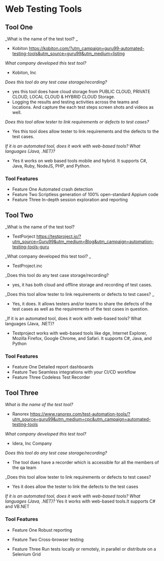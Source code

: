 # Web Testing Tools

## Tool One

_What is the name of the test tool? _ 

* Kobiton 
https://kobiton.com/?utm_campaign=guru99-automated-testing-tools&utm_source=guru99&utm_medium=listing


_What company developed this test tool?_ 

* Kobiton, Inc


_Does this tool do any test case storage/recording?_ 
* yes this tool does have  cloud storage from PUBLIC CLOUD, PRIVATE CLOUD, LOCAL CLOUD & HYBRID CLOUD
Storage.
* Logging the results and testing activities across the teams and locations. And capture the each test steps screen shots and videos as well.

_Does this tool allow tester to link requirements or defects to test cases?_ 
* Yes this tool does allow tester to link requirements and the defects to the test cases.


_If it is an automated tool, does it work with web-based tools? What languages (Java, .NET)?_ 

* Yes it works on web based tools mobile and hybrid. It supports C#, Java, Ruby, NodeJS, PHP, and Python.

### Tool Features
* Feature One Automated crash detection
* Feature Two Scriptless generation of 100% open-standard Appium code
* Feature Three In-depth session exploration and reporting

## Tool Two

_What is the name of the test tool?
* TestPorject
https://testproject.io/?utm_source=Guru99&utm_medium=Blog&utm_campaign=automation-testing-tools-guru

_What company developed this test tool? _ 

* TestProject.inc


_Does this tool do any test case storage/recording? 

* yes, it has both cloud and offline storage and recording of test cases.

_Does this tool allow tester to link requirements or defects to test cases? _ 

* Yes, it does. It allows testers and/or teams to share the defects of the test cases as well as the requirements of the test cases in question. 

_If it is an automated tool, does it work with web-based tools? What languages (Java, .NET)?  

* Testproject works with web-based tools like dge, Internet Explorer, Mozilla Firefox, Google Chrome, and Safari. It supports C#, Java, and Python


### Tool Features
* Feature One Detailed report dashboards
* Feature Two Seamless integrations with your CI/CD workflow
* Feature Three Codeless Test Recorder

## Tool Three

_What is the name of the test tool?_ 

* Ranorex
https://www.ranorex.com/test-automation-tools/?utm_source=guru99&utm_medium=cpc&utm_campaign=automated-testing-tools

_What company developed this test tool?_ 
* Idera, Inc Company


_Does this tool do any test case storage/recording?_ 

* The tool dues have a recorder which is accessible for all the members of the qa team


_Does this tool allow tester to link requirements or defects to test cases?

* Yes it does allow the tester to link the defects to the test cases  


_If it is an automated tool, does it work with web-based tools? What languages (Java, .NET)?_ 
Yes it works with web-based tools.It supports C# and VB.NET

### Tool Features
* Feature One Robust reporting

* Feature Two Cross-browser testing

* Feature Three Run tests locally or remotely, in parallel or distribute on a Selenium Grid
